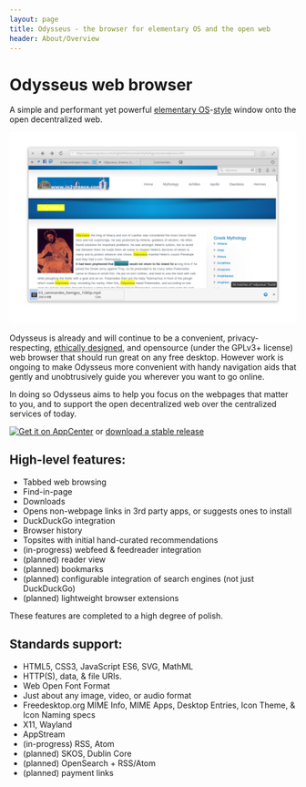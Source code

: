 ```yaml
---
layout: page
title: Odysseus - the browser for elementary OS and the open web
header: About/Overview
---
```


# Odysseus web browser

A simple and performant yet powerful [elementary OS](https://elementary.io/)-[style](https://elementary.io/docs/human-interface-guidelines) window onto the open decentralized web.

<img src="screenshot.png" alt='Screenshot of Odysseus showcasing the "headerbar", tabbar, find-in-page, and downloads features.' />

Odysseus is already and will continue to be a convenient, privacy-respecting,
[ethically designed](https://2017.ind.ie/ethical-design/), and opensource
(under the GPLv3+ license) web browser that should run great on any free desktop.
However work is ongoing to make Odysseus more convenient with handy navigation
aids that gently and unobtrusively guide you wherever you want to go online.

In doing so Odysseus aims to help you focus on the webpages that matter to you,
and to support the open decentralized web over the centralized services of today. 

[![Get it on AppCenter](https://appcenter.elementary.io/badge.svg)](https://appcenter.elementary.io/com.github.alcinnz.odysseus.desktop) or [download a stable release](https://github.com/alcinnz/Odysseus/releases)

## High-level features:
* Tabbed web browsing
* Find-in-page
* Downloads
* Opens non-webpage links in 3rd party apps, or suggests ones to install
* DuckDuckGo integration
* Browser history
* Topsites with initial hand-curated recommendations
* (in-progress) webfeed & feedreader integration
* (planned) reader view
* (planned) bookmarks
* (planned) configurable integration of search engines (not just DuckDuckGo)
* (planned) lightweight browser extensions

These features are completed to a high degree of polish.

## Standards support:
* HTML5, CSS3, JavaScript ES6, SVG, MathML
* HTTP(S), data, & file URIs.
* Web Open Font Format
* Just about any image, video, or audio format
* Freedesktop.org MIME Info, MIME Apps, Desktop Entries, Icon Theme, & Icon Naming specs
* X11, Wayland
* AppStream
* (in-progress) RSS, Atom
* (planned) SKOS, Dublin Core
* (planned) OpenSearch + RSS/Atom
* (planned) payment links
